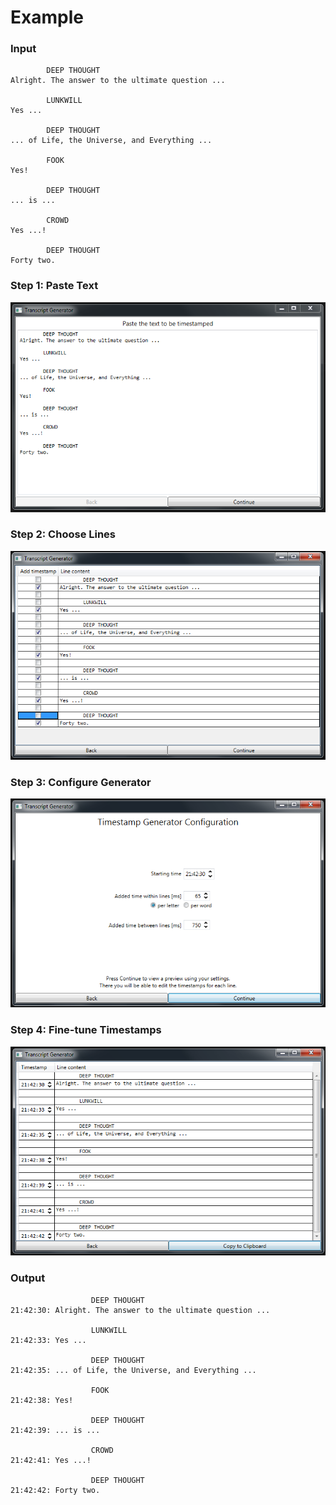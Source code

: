 # Example

### Input

```text
        DEEP THOUGHT
Alright. The answer to the ultimate question ...

        LUNKWILL
Yes ...

        DEEP THOUGHT
... of Life, the Universe, and Everything ...

        FOOK
Yes!

        DEEP THOUGHT
... is ...

        CROWD
Yes ...!

        DEEP THOUGHT
Forty two.
```

### Step 1: Paste Text

![Text Input Page](images/text-input.png)

### Step 2: Choose Lines

![Line Chooser Page](images/line-chooser.png)

### Step 3: Configure Generator

![Config Coarse Page](images/config-coarse.png)

### Step 4: Fine-tune Timestamps

![Config Detailed Page](images/config-detailed.png)

### Output

```text
                  DEEP THOUGHT
21:42:30: Alright. The answer to the ultimate question ...

                  LUNKWILL
21:42:33: Yes ...

                  DEEP THOUGHT
21:42:35: ... of Life, the Universe, and Everything ...

                  FOOK
21:42:38: Yes!

                  DEEP THOUGHT
21:42:39: ... is ...

                  CROWD
21:42:41: Yes ...!

                  DEEP THOUGHT
21:42:42: Forty two.
```